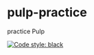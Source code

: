 # pulp-practice
practice Pulp

[![Code style: black](https://img.shields.io/badge/code%20style-black-000000.svg)](https://github.com/psf/black)

